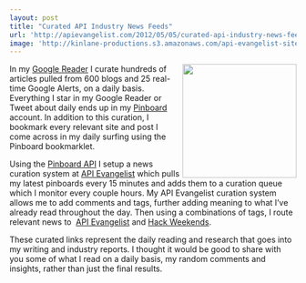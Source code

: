 ```yaml
---
layout: post
title: "Curated API Industry News Feeds"
url: 'http://apievangelist.com/2012/05/05/curated-api-industry-news-feeds/'
image: 'http://kinlane-productions.s3.amazonaws.com/api-evangelist-site/blog/pinboard_in_blue.png'
---
```


<img class="c1" src="http://kinlane-productions.s3.amazonaws.com/api-evangelist/pinboard/pinboard_in_blue.png" alt="" width="200" align="right" />

In my [Google Reader][1] I curate hundreds of articles pulled from 600 blogs and 25 real-time Google Alerts, on a daily basis. Everything I star in my Google Reader or Tweet about daily ends up in my [Pinboard][2] account. In addition to this curation, I bookmark every relevant site and post I come across in my daily surfing using the Pinboard bookmarklet.

Using the [Pinboard API][3] I setup a news curation system at [API Evangelist][4] which pulls my latest pinboards every 15 minutes and adds them to a curation queue which I monitor every couple hours. My API Evangelist curation system allows me to add comments and tags, further adding meaning to what I’ve already read throughout the day. Then using a combinations of tags, I route relevant news to  [API Evangelist][5] and [Hack Weekends][6].

These curated links represent the daily reading and research that goes into my writing and industry reports. I thought it would be good to share with you some of what I read on a daily basis, my random comments and insights, rather than just the final results.

   [1]: http://www.google.com/reader/ (Google Reader)
   [2]: http://pinboard.in/ (Pinboard)
   [3]: http://pinboard.in/api/ (Pinboard API)
   [4]: http://apievangelist.com (API Evangelist)
   [5]: /news/ (API Evangelist)
   [6]: http://www.hackweekends.com/news/ (Hack Weekend News)
